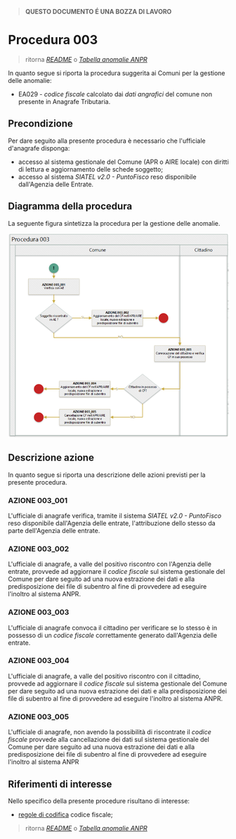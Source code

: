 >**QUESTO DOCUMENTO É UNA BOZZA DI LAVORO**

# Procedura 003

> ritorna [*README*](../README.md) o [*Tabella anomalie ANPR*](../TAB01_ANOMALIE_ANPR.md)

In quanto segue si riporta la procedura suggerita ai Comuni per la gestione delle anomalie: 

- EA029 - *codice fiscale* calcolato dai *dati angrafici* del comune non presente in Anagrafe Tributaria. 


## Precondizione
Per dare seguito alla presente procedura è necessario che l'ufficiale d'anagrafe disponga:

- accesso al sistema gestionale del Comune (APR o AIRE locale) con diritti di lettura e aggiornamento delle schede soggetto;
- accesso al sistema *SIATEL v2.0 - PuntoFisco* reso disponibile dall'Agenzia delle Entrate. 

## Diagramma della procedura
La seguente figura sintetizza la procedura per la gestione delle anomalie.

![Swimlane diagram procedura 003](image/IMAGE_003.png)

## Descrizione azione
In quanto segue si riporta una descrizione delle azioni previsti per la presente procedura.

### AZIONE 003_001
L'ufficiale di anagrafe verifica, tramite il sistema *SIATEL v2.0 - PuntoFisco* reso disponibile dall'Agenzia delle entrate, l'attribuzione dello stesso da parte dell'Agenzia delle entrate.

### AZIONE 003_002
L'ufficiale di anagrafe, a valle del positivo riscontro con l'Agenzia delle entrate, provvede ad aggiornare il *codice fiscale* sul sistema gestionale del Comune per dare seguito ad una nuova estrazione dei dati e alla predisposizione dei file di subentro al fine di provvedere ad eseguire l'inoltro al sistema ANPR.

### AZIONE 003_003
L'ufficiale di anagrafe convoca il cittadino per verificare se lo stesso è in possesso di un *codice fiscale* correttamente generato dall'Agenzia delle entrate.

### AZIONE 003_004
L'ufficiale di anagrafe, a valle del positivo riscontro con il cittadino, provvede ad aggiornare il *codice fiscale* sul sistema gestionale del Comune per dare seguito ad una nuova estrazione dei dati e alla predisposizione dei file di subentro al fine di provvedere ad eseguire l'inoltro al sistema ANPR.

### AZIONE 003_005
L'ufficiale di anagrafe, non avendo la possibilità di riscontrate il *codice fiscale* provvede alla cancellazione dei dati sul sistema gestionale del Comune per dare seguito ad una nuova estrazione dei dati e alla predisposizione dei file di subentro al fine di provvedere ad eseguire l'inoltro al sistema ANPR

## Riferimenti di interesse
Nello specifico della presente procedure risultano di interesse:

- [regole di codifica](http://www.agenziaentrate.gov.it/wps/content/Nsilib/Nsi/Home/CosaDeviFare/Richiedere/Codice+fiscale+e+tessera+sanitaria/Richiesta+TS_CF/SchedaI/Informazioni+codificazione+pf/) codice fiscale;


> ritorna [*README*](../README.md) o [*Tabella anomalie ANPR*](../TAB01_ANOMALIE_ANPR.md)
